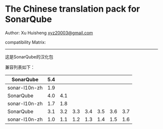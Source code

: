 The Chinese translation pack for SonarQube
=======

Author: Xu Huisheng <xyz20003@gmail.com>

compatibility Matrix: 

---

这是SonarQube的汉化包

兼容列表如下：

SonarQube     |5.4|   |   |   |   |   |   |
--------------|---|---|---|---|---|---|---|
sonar-l10n-zh |1.9|   |   |   |   |   |   |
SonarQube     |4.0|4.1|   |   |   |   |   |
sonar-l10n-zh |1.7|1.8|   |   |   |   |   |
SonarQube     |3.1|3.2|3.3|3.4|3.5|3.6|3.7|
sonar-l10n-zh |1.0|1.1|1.2|1.3|1.4|1.5|1.6|

